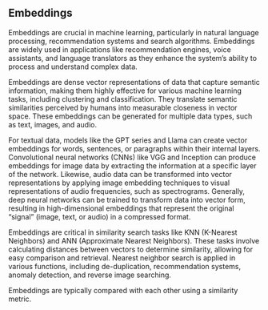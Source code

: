 ## Embeddings

Embeddings are crucial in machine learning, particularly in natural language processing, recommendation systems and search algorithms. Embeddings are widely used in applications like recommendation engines, voice assistants, and language translators as they enhance the system’s ability to process and understand complex data.

Embeddings are dense vector representations of data that capture semantic information, making them highly effective for various machine learning tasks, including clustering and classification. They translate semantic similarities perceived by humans into measurable closeness in vector space. These embeddings can be generated for multiple data types, such as text, images, and audio.

For textual data, models like the GPT series and Llama can create vector embeddings for words, sentences, or paragraphs within their internal layers.  Convolutional neural networks (CNNs) like VGG and Inception can produce embeddings for image data by extracting the information at a specific layer of the network. Likewise, audio data can be transformed into vector representations by applying image embedding techniques to visual representations of audio frequencies, such as spectrograms. Generally, deep neural networks can be trained to transform data into vector form, resulting in high-dimensional embeddings that represent the original “signal” (image, text, or audio) in a compressed format.

Embeddings are critical in similarity search tasks like KNN (K-Nearest Neighbors) and ANN (Approximate Nearest Neighbors). These tasks involve calculating distances between vectors to determine similarity, allowing for easy comparison and retrieval. Nearest neighbor search is applied in various functions, including de-duplication, recommendation systems, anomaly detection, and reverse image searching.

Embeddings are typically compared with each other using a similarity metric.